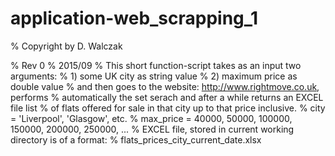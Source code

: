 # application-web_scrapping_1

% Copyright by D. Walczak


% Rev 0
% 2015/09
% This short function-script takes as an input two arguments:
% 1) some UK city as string value
% 2) maximum price as double value
% and then goes to the website: http://www.rightmove.co.uk, performs
% automatically the set serach and after a while returns an EXCEL file list 
% of flats offered for sale in that city up to that price inclusive.
% city = 'Liverpool', 'Glasgow', etc.
% max_price = 40000, 50000, 100000, 150000, 200000, 250000, ...
% EXCEL file, stored in current working directory is of a format:
% flats_prices_city_current_date.xlsx
